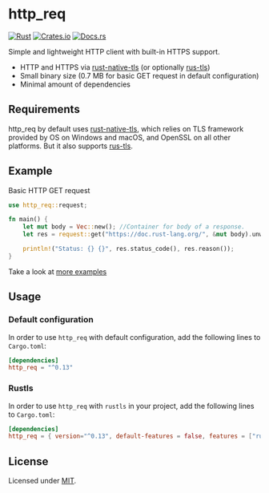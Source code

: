 # http_req

[![Rust](https://github.com/jayjamesjay/http_req/actions/workflows/rust.yml/badge.svg)](https://github.com/jayjamesjay/http_req/actions/workflows/rust.yml)
[![Crates.io](https://img.shields.io/badge/crates.io-v0.13.0-orange.svg?longCache=true)](https://crates.io/crates/http_req)
[![Docs.rs](https://docs.rs/http_req/badge.svg)](https://docs.rs/http_req/0.13.0/http_req/)

Simple and lightweight HTTP client with built-in HTTPS support.

- HTTP and HTTPS via [rust-native-tls](https://github.com/sfackler/rust-native-tls) (or optionally [rus-tls](https://crates.io/crates/rustls))
- Small binary size (0.7 MB for basic GET request in default configuration)
- Minimal amount of dependencies

## Requirements

http_req by default uses [rust-native-tls](https://github.com/sfackler/rust-native-tls),
which relies on TLS framework provided by OS on Windows and macOS, and OpenSSL
on all other platforms. But it also supports [rus-tls](https://crates.io/crates/rustls).

## Example

Basic HTTP GET request

```rust
use http_req::request;

fn main() {
    let mut body = Vec::new(); //Container for body of a response.
    let res = request::get("https://doc.rust-lang.org/", &mut body).unwrap();

    println!("Status: {} {}", res.status_code(), res.reason());
}
```

Take a look at [more examples](https://github.com/jayjamesjay/http_req/tree/master/examples)

## Usage

### Default configuration

In order to use `http_req` with default configuration, add the following lines to `Cargo.toml`:

```toml
[dependencies]
http_req = "^0.13"
```

### Rustls

In order to use `http_req` with `rustls` in your project, add the following lines to `Cargo.toml`:

```toml
[dependencies]
http_req = { version="^0.13", default-features = false, features = ["rust-tls"] }
```

## License

Licensed under [MIT](https://github.com/jayjamesjay/http_req/blob/master/LICENSE).

